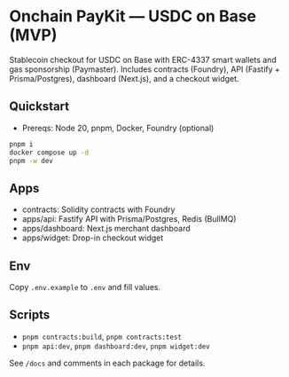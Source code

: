 # Onchain PayKit — USDC on Base (MVP)

Stablecoin checkout for USDC on Base with ERC-4337 smart wallets and gas sponsorship (Paymaster). Includes contracts (Foundry), API (Fastify + Prisma/Postgres), dashboard (Next.js), and a checkout widget.

## Quickstart

- Prereqs: Node 20, pnpm, Docker, Foundry (optional)

```bash
pnpm i
docker compose up -d
pnpm -w dev
```

## Apps

- contracts: Solidity contracts with Foundry
- apps/api: Fastify API with Prisma/Postgres, Redis (BullMQ)
- apps/dashboard: Next.js merchant dashboard
- apps/widget: Drop-in checkout widget

## Env

Copy `.env.example` to `.env` and fill values.

## Scripts

- `pnpm contracts:build`, `pnpm contracts:test`
- `pnpm api:dev`, `pnpm dashboard:dev`, `pnpm widget:dev`

See `/docs` and comments in each package for details. 